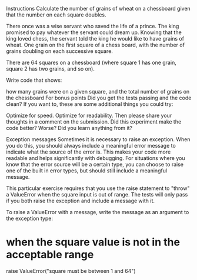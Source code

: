 Instructions
Calculate the number of grains of wheat on a chessboard given that the number on each square doubles.

There once was a wise servant who saved the life of a prince. The king promised to pay whatever the servant could dream up. Knowing that the king loved chess, the servant told the king he would like to have grains of wheat. One grain on the first square of a chess board, with the number of grains doubling on each successive square.

There are 64 squares on a chessboard (where square 1 has one grain, square 2 has two grains, and so on).

Write code that shows:

how many grains were on a given square, and
the total number of grains on the chessboard
For bonus points
Did you get the tests passing and the code clean? If you want to, these are some additional things you could try:

Optimize for speed.
Optimize for readability.
Then please share your thoughts in a comment on the submission. Did this experiment make the code better? Worse? Did you learn anything from it?

Exception messages
Sometimes it is necessary to raise an exception. When you do this, you should always include a meaningful error message to indicate what the source of the error is. This makes your code more readable and helps significantly with debugging. For situations where you know that the error source will be a certain type, you can choose to raise one of the built in error types, but should still include a meaningful message.

This particular exercise requires that you use the raise statement to "throw" a ValueError when the square input is out of range. The tests will only pass if you both raise the exception and include a message with it.

To raise a ValueError with a message, write the message as an argument to the exception type:

# when the square value is not in the acceptable range        
raise ValueError("square must be between 1 and 64")